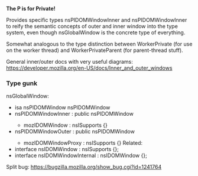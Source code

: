 **The P is for Private!**

Provides specific types nsPIDOMWindowInner and nsPIDOMWindowInner to reify the
semantic concepts of outer and inner window into the type system, even though
nsGlobalWindow is the concrete type of everything.

Somewhat analogous to the type distinction between WorkerPrivate (for use on
the worker thread) and WorkerPrivateParent (for parent-thread stuff).

General inner/outer docs with very useful diagrams:
https://developer.mozilla.org/en-US/docs/Inner_and_outer_windows

### Type gunk ###

nsGlobalWindow:
  * isa nsPIDOMWindow<nsISupports>
nsPIDOMWindow<T>
* nsPIDOMWindowInner : public nsPIDOMWindow<mozIDOMWindow>
  * mozIDOMWindow : nsISupports {}
* nsPIDOMWindowOuter : public nsPIDOMWindow<mozIDOMWindowProxy>
  * mozIDOMWindowProxy : nsISupports {}
Related:
* interface nsIDOMWindow : nsISupports {};
* interface nsIDOMWindowInternal : nsIDOMWindow {};

Split bug:
https://bugzilla.mozilla.org/show_bug.cgi?id=1241764
